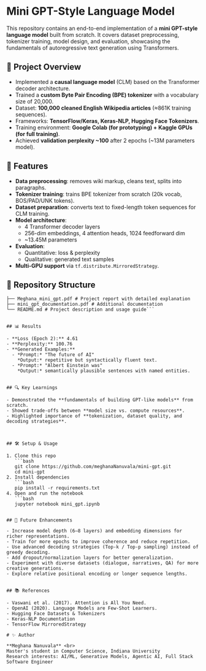 # Mini GPT-Style Language Model

This repository contains an end-to-end implementation of a **mini GPT-style language model** built from scratch. It covers dataset preprocessing, tokenizer training, model design, and evaluation, showcasing the fundamentals of autoregressive text generation using Transformers.



## 📌 Project Overview

- Implemented a **causal language model** (CLM) based on the Transformer decoder architecture.  
- Trained a **custom Byte Pair Encoding (BPE) tokenizer** with a vocabulary size of 20,000.  
- Dataset: **100,000 cleaned English Wikipedia articles** (≈861K training sequences).  
- Frameworks: **TensorFlow/Keras, Keras-NLP, Hugging Face Tokenizers**.  
- Training environment: **Google Colab (for prototyping) + Kaggle GPUs (for full training)**.  
- Achieved **validation perplexity ~100** after 2 epochs (~13M parameters model).  



## 🚀 Features

- **Data preprocessing**: removes wiki markup, cleans text, splits into paragraphs.  
- **Tokenizer training**: trains BPE tokenizer from scratch (20k vocab, BOS/PAD/UNK tokens).  
- **Dataset preparation**: converts text to fixed-length token sequences for CLM training.  
- **Model architecture**:  
  - 4 Transformer decoder layers  
  - 256-dim embeddings, 4 attention heads, 1024 feedforward dim  
  - ~13.45M parameters  
- **Evaluation**:  
  - Quantitative: loss & perplexity  
  - Qualitative: generated text samples  
- **Multi-GPU support** via `tf.distribute.MirroredStrategy`.  


## 📂 Repository Structure

```├── mini_gpt_meghana.ipynb # Jupyter Notebook with full implementation
├── Meghana_mini_gpt.pdf # Project report with detailed explanation
├── mini_gpt_documentation.pdf # Additional documentation
└── README.md # Project description and usage guide```


## 📊 Results

- **Loss (Epoch 2):** 4.61  
- **Perplexity:** 100.76  
- **Generated Examples:**
  - *Prompt:* "The future of AI"  
    *Output:* repetitive but syntactically fluent text.  
  - *Prompt:* "Albert Einstein was"  
    *Output:* semantically plausible sentences with named entities.  


## 🔍 Key Learnings

- Demonstrated the **fundamentals of building GPT-like models** from scratch.  
- Showed trade-offs between **model size vs. compute resources**.  
- Highlighted importance of **tokenization, dataset quality, and decoding strategies**.  



## 🛠️ Setup & Usage

1. Clone this repo  
   ```bash
   git clone https://github.com/meghanaNanuvala/mini-gpt.git
   cd mini-gpt
2. Install dependencies
   ```bash
   pip install -r requirements.txt
4. Open and run the notebook
   ```bash
   jupyter notebook mini_gpt.ipynb


## 🔮 Future Enhancements

- Increase model depth (6–8 layers) and embedding dimensions for richer representations.
- Train for more epochs to improve coherence and reduce repetition.
- Use advanced decoding strategies (Top-k / Top-p sampling) instead of greedy decoding.
- Add dropout/normalization layers for better generalization.
- Experiment with diverse datasets (dialogue, narratives, QA) for more creative generations.
- Explore relative positional encoding or longer sequence lengths.


## 📚 References

- Vaswani et al. (2017). Attention is All You Need.
- OpenAI (2020). Language Models are Few-Shot Learners.
- Hugging Face Datasets & Tokenizers
- Keras-NLP Documentation
- TensorFlow MirroredStrategy

# ✨ Author

**Meghana Nanuvala** <br>
Master's student in Computer Science, Indiana University
Research interests: AI/ML, Generative Models, Agentic AI, Full Stack Software Engineer



